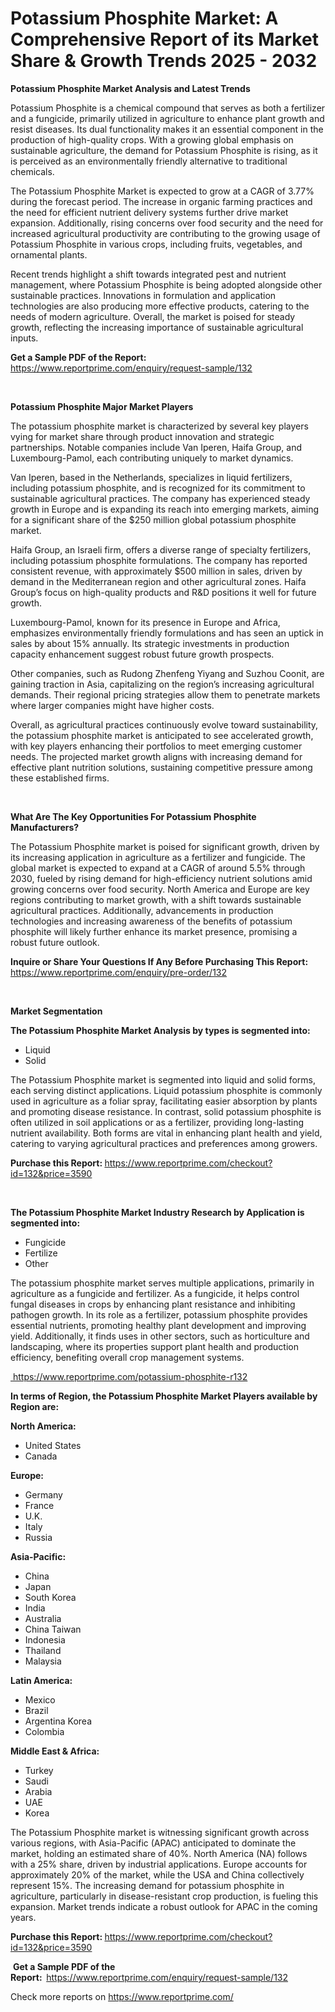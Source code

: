 <p><h1>Potassium Phosphite Market: A Comprehensive Report of its Market Share & Growth Trends 2025 - 2032</h1></p><p><strong>Potassium Phosphite Market Analysis and Latest Trends</strong></p>
<p><p>Potassium Phosphite is a chemical compound that serves as both a fertilizer and a fungicide, primarily utilized in agriculture to enhance plant growth and resist diseases. Its dual functionality makes it an essential component in the production of high-quality crops. With a growing global emphasis on sustainable agriculture, the demand for Potassium Phosphite is rising, as it is perceived as an environmentally friendly alternative to traditional chemicals.</p><p>The Potassium Phosphite Market is expected to grow at a CAGR of 3.77% during the forecast period. The increase in organic farming practices and the need for efficient nutrient delivery systems further drive market expansion. Additionally, rising concerns over food security and the need for increased agricultural productivity are contributing to the growing usage of Potassium Phosphite in various crops, including fruits, vegetables, and ornamental plants.</p><p>Recent trends highlight a shift towards integrated pest and nutrient management, where Potassium Phosphite is being adopted alongside other sustainable practices. Innovations in formulation and application technologies are also producing more effective products, catering to the needs of modern agriculture. Overall, the market is poised for steady growth, reflecting the increasing importance of sustainable agricultural inputs.</p></p>
<p><strong>Get a Sample PDF of the Report:&nbsp;</strong> <a href="https://www.reportprime.com/enquiry/request-sample/132?utm_campaign=2299&utm_medium=2&utm_source=Github&utm_content=ia&utm_term=18032025&utm_id=potassium-phosphite">https://www.reportprime.com/enquiry/request-sample/132</a></p>
<p>&nbsp;</p>
<p><strong>Potassium Phosphite Major Market Players</strong></p>
<p><p>The potassium phosphite market is characterized by several key players vying for market share through product innovation and strategic partnerships. Notable companies include Van Iperen, Haifa Group, and Luxembourg-Pamol, each contributing uniquely to market dynamics.</p><p>Van Iperen, based in the Netherlands, specializes in liquid fertilizers, including potassium phosphite, and is recognized for its commitment to sustainable agricultural practices. The company has experienced steady growth in Europe and is expanding its reach into emerging markets, aiming for a significant share of the $250 million global potassium phosphite market.</p><p>Haifa Group, an Israeli firm, offers a diverse range of specialty fertilizers, including potassium phosphite formulations. The company has reported consistent revenue, with approximately $500 million in sales, driven by demand in the Mediterranean region and other agricultural zones. Haifa Group’s focus on high-quality products and R&D positions it well for future growth.</p><p>Luxembourg-Pamol, known for its presence in Europe and Africa, emphasizes environmentally friendly formulations and has seen an uptick in sales by about 15% annually. Its strategic investments in production capacity enhancement suggest robust future growth prospects.</p><p>Other companies, such as Rudong Zhenfeng Yiyang and Suzhou Coonit, are gaining traction in Asia, capitalizing on the region’s increasing agricultural demands. Their regional pricing strategies allow them to penetrate markets where larger companies might have higher costs.</p><p>Overall, as agricultural practices continuously evolve toward sustainability, the potassium phosphite market is anticipated to see accelerated growth, with key players enhancing their portfolios to meet emerging customer needs. The projected market growth aligns with increasing demand for effective plant nutrition solutions, sustaining competitive pressure among these established firms.</p></p>
<p>&nbsp;</p>
<p><strong>What Are The Key Opportunities For Potassium Phosphite Manufacturers?</strong></p>
<p><p>The Potassium Phosphite market is poised for significant growth, driven by its increasing application in agriculture as a fertilizer and fungicide. The global market is expected to expand at a CAGR of around 5.5% through 2030, fueled by rising demand for high-efficiency nutrient solutions amid growing concerns over food security. North America and Europe are key regions contributing to market growth, with a shift towards sustainable agricultural practices. Additionally, advancements in production technologies and increasing awareness of the benefits of potassium phosphite will likely further enhance its market presence, promising a robust future outlook.</p></p>
<p><strong>Inquire or Share Your Questions If Any Before Purchasing This Report:</strong> <a href="https://www.reportprime.com/enquiry/pre-order/132?utm_campaign=2299&utm_medium=2&utm_source=Github&utm_content=ia&utm_term=18032025&utm_id=potassium-phosphite">https://www.reportprime.com/enquiry/pre-order/132</a></p>
<p>&nbsp;</p>
<p><strong>Market Segmentation</strong></p>
<p><strong>The Potassium Phosphite Market Analysis by types is segmented into:</strong></p>
<p><ul><li>Liquid</li><li>Solid</li></ul></p>
<p><p>The Potassium Phosphite market is segmented into liquid and solid forms, each serving distinct applications. Liquid potassium phosphite is commonly used in agriculture as a foliar spray, facilitating easier absorption by plants and promoting disease resistance. In contrast, solid potassium phosphite is often utilized in soil applications or as a fertilizer, providing long-lasting nutrient availability. Both forms are vital in enhancing plant health and yield, catering to varying agricultural practices and preferences among growers.</p></p>
<p><strong>Purchase this Report:&nbsp;</strong><a href="https://www.reportprime.com/checkout?id=132&price=3590&utm_campaign=2299&utm_medium=2&utm_source=Github&utm_content=ia&utm_term=18032025&utm_id=potassium-phosphite">https://www.reportprime.com/checkout?id=132&price=3590</a></p>
<p>&nbsp;</p>
<p><strong>The Potassium Phosphite Market Industry Research by Application is segmented into:</strong></p>
<p><ul><li>Fungicide</li><li>Fertilize</li><li>Other</li></ul></p>
<p><p>The potassium phosphite market serves multiple applications, primarily in agriculture as a fungicide and fertilizer. As a fungicide, it helps control fungal diseases in crops by enhancing plant resistance and inhibiting pathogen growth. In its role as a fertilizer, potassium phosphite provides essential nutrients, promoting healthy plant development and improving yield. Additionally, it finds uses in other sectors, such as horticulture and landscaping, where its properties support plant health and production efficiency, benefiting overall crop management systems.</p></p>
<p><a href="https://www.reportprime.com/potassium-phosphite-r132?utm_campaign=2299&utm_medium=2&utm_source=Github&utm_content=ia&utm_term=18032025&utm_id=potassium-phosphite">&nbsp;https://www.reportprime.com/potassium-phosphite-r132</a></p>
<p><strong>In terms of Region, the Potassium Phosphite Market Players available by Region are:</strong></p>
<p>
    <p> <strong> North America: </strong>
        <ul>
            <li>United States</li>
            <li>Canada</li>
        </ul>
        </p> 
    <p> <strong> Europe: </strong>
        <ul>
            <li>Germany</li>
            <li>France</li>
            <li>U.K.</li>
            <li>Italy</li>
            <li>Russia</li>
        </ul>
        </p> 
    <p> <strong> Asia-Pacific: </strong>
        <ul>
            <li>China</li>
            <li>Japan</li>
            <li>South Korea</li>
            <li>India</li>
            <li>Australia</li>
            <li>China Taiwan</li>
            <li>Indonesia</li>
            <li>Thailand</li>
            <li>Malaysia</li>
        </ul>
        </p> 
    <p> <strong> Latin America: </strong>
        <ul>
            <li>Mexico</li>
            <li>Brazil</li>
            <li>Argentina Korea</li>
            <li>Colombia</li>
        </ul>
        </p> 
    <p> <strong> Middle East & Africa: </strong>
        <ul>
            <li>Turkey</li>
            <li>Saudi</li>
            <li>Arabia</li>
            <li>UAE</li>
            <li>Korea</li>
        </ul>
    </p>
    </p>
<p><p>The Potassium Phosphite market is witnessing significant growth across various regions, with Asia-Pacific (APAC) anticipated to dominate the market, holding an estimated share of 40%. North America (NA) follows with a 25% share, driven by industrial applications. Europe accounts for approximately 20% of the market, while the USA and China collectively represent 15%. The increasing demand for potassium phosphite in agriculture, particularly in disease-resistant crop production, is fueling this expansion. Market trends indicate a robust outlook for APAC in the coming years.</p></p>
<p><strong>Purchase this Report: </strong><a href="https://www.reportprime.com/checkout?id=132&price=3590&utm_campaign=2299&utm_medium=2&utm_source=Github&utm_content=ia&utm_term=18032025&utm_id=potassium-phosphite">https://www.reportprime.com/checkout?id=132&price=3590</a></p>
<p>&nbsp;<strong>Get a Sample PDF of the Report:&nbsp;&nbsp;</strong><a href="https://www.reportprime.com/enquiry/request-sample/132?utm_campaign=2299&utm_medium=2&utm_source=Github&utm_content=ia&utm_term=18032025&utm_id=potassium-phosphite">https://www.reportprime.com/enquiry/request-sample/132</a></p>
<p><strong></strong></p>
<p>Check more reports on <a href="https://www.reportprime.com/?utm_campaign=2299&utm_medium=2&utm_source=Github&utm_content=ia&utm_term=18032025&utm_id=potassium-phosphite">https://www.reportprime.com/</a></p>